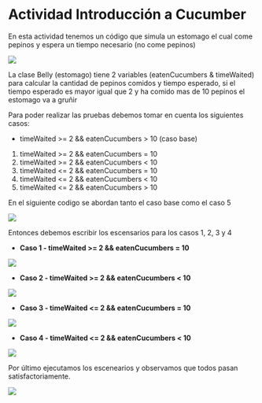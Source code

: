 # Actividad Introducción a Cucumber

En esta actividad tenemos un código que simula un estomago el cual come pepinos y espera un tiempo necesario (no come pepinos)

![](images/img1.png)

La clase Belly (estomago) tiene 2 variables (eatenCucumbers & timeWaited) para calcular la cantidad de pepinos comidos y tiempo esperado, si el tiempo esperado es mayor igual que 2 y ha comido mas de 10 pepinos el estomago va a gruñir

Para poder realizar las pruebas debemos tomar en cuenta los siguientes casos:

- timeWaited >= 2 && eatenCucumbers > 10 (caso base)
1. timeWaited >= 2 && eatenCucumbers = 10 
2. timeWaited >= 2 && eatenCucumbers < 10
3. timeWaited <= 2 && eatenCucumbers = 10
4. timeWaited <= 2 && eatenCucumbers < 10
5. timeWaited <= 2 && eatenCucumbers > 10

En el siguiente codigo se abordan tanto el caso base como el caso 5

![](images/img2.png)

Entonces debemos escribir los escensarios para los casos 1, 2, 3 y 4

- **Caso 1 - timeWaited >= 2 && eatenCucumbers = 10**

![](images/img3.png)

- **Caso 2 - timeWaited >= 2 && eatenCucumbers < 10**

![](images/img4.png)

- **Caso 3 - timeWaited <= 2 && eatenCucumbers = 10**

![](images/img5.png)

- **Caso 4 - timeWaited <= 2 && eatenCucumbers < 10**

![](images/img6.png)

Por último ejecutamos los escenearios y observamos que todos pasan satisfactoriamente.

![](images/img7.png)



